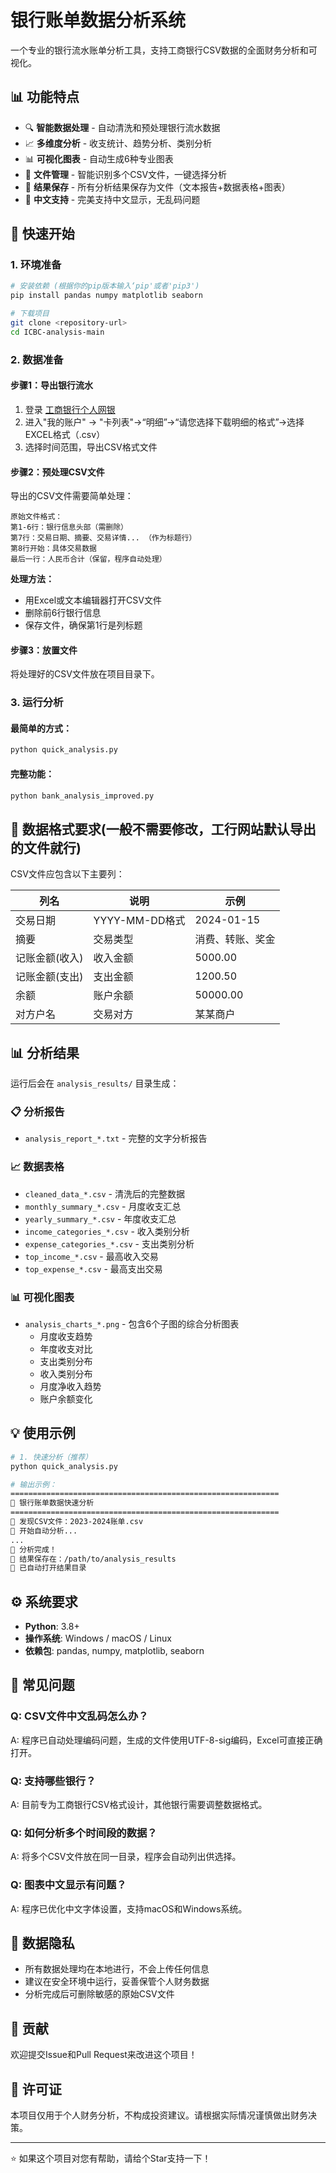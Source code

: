 # 银行账单数据分析系统

一个专业的银行流水账单分析工具，支持工商银行CSV数据的全面财务分析和可视化。

## 📊 功能特点

- 🔍 **智能数据处理** - 自动清洗和预处理银行流水数据
- 📈 **多维度分析** - 收支统计、趋势分析、类别分析
- 📊 **可视化图表** - 自动生成6种专业图表
- 📁 **文件管理** - 智能识别多个CSV文件，一键选择分析
- 💾 **结果保存** - 所有分析结果保存为文件（文本报告+数据表格+图表）
- 🎨 **中文支持** - 完美支持中文显示，无乱码问题

## 🚀 快速开始

### 1. 环境准备

```bash
# 安装依赖 (根据你的pip版本输入‘pip'或者'pip3')
pip install pandas numpy matplotlib seaborn

# 下载项目
git clone <repository-url>
cd ICBC-analysis-main
```

### 2. 数据准备

#### 步骤1：导出银行流水
1. 登录 [工商银行个人网银](https://mybank.icbc.com.cn/)
2. 进入"我的账户" → "卡列表"→“明细”→“请您选择下载明细的格式”→选择EXCEL格式（.csv）
3. 选择时间范围，导出CSV格式文件

#### 步骤2：预处理CSV文件
导出的CSV文件需要简单处理：

```
原始文件格式：
第1-6行：银行信息头部（需删除）
第7行：交易日期、摘要、交易详情... （作为标题行）
第8行开始：具体交易数据
最后一行：人民币合计（保留，程序自动处理）
```

**处理方法：**
- 用Excel或文本编辑器打开CSV文件
- 删除前6行银行信息
- 保存文件，确保第1行是列标题

#### 步骤3：放置文件
将处理好的CSV文件放在项目目录下。

### 3. 运行分析

#### 最简单的方式：
```bash
python quick_analysis.py
```

#### 完整功能：
```bash
python bank_analysis_improved.py
```

## 📁 数据格式要求(一般不需要修改，工行网站默认导出的文件就行)

CSV文件应包含以下主要列：

| 列名 | 说明 | 示例 |
|------|------|------|
| 交易日期 | YYYY-MM-DD格式 | 2024-01-15 |
| 摘要 | 交易类型 | 消费、转账、奖金 |
| 记账金额(收入) | 收入金额 | 5000.00 |
| 记账金额(支出) | 支出金额 | 1200.50 |
| 余额 | 账户余额 | 50000.00 |
| 对方户名 | 交易对方 | 某某商户 |

## 📊 分析结果

运行后会在 `analysis_results/` 目录生成：

### 📋 分析报告 
- `analysis_report_*.txt` - 完整的文字分析报告

### 📈 数据表格
- `cleaned_data_*.csv` - 清洗后的完整数据
- `monthly_summary_*.csv` - 月度收支汇总
- `yearly_summary_*.csv` - 年度收支汇总
- `income_categories_*.csv` - 收入类别分析
- `expense_categories_*.csv` - 支出类别分析
- `top_income_*.csv` - 最高收入交易
- `top_expense_*.csv` - 最高支出交易

### 📊 可视化图表
- `analysis_charts_*.png` - 包含6个子图的综合分析图表
  - 月度收支趋势
  - 年度收支对比  
  - 支出类别分布
  - 收入类别分布
  - 月度净收入趋势
  - 账户余额变化

## 💡 使用示例

```bash
# 1. 快速分析（推荐）
python quick_analysis.py

# 输出示例：
============================================================
🚀 银行账单数据快速分析
============================================================
📁 发现CSV文件：2023-2024账单.csv
🔄 开始自动分析...
...
🎉 分析完成！
📁 结果保存在：/path/to/analysis_results
📂 已自动打开结果目录
```

## ⚙️ 系统要求

- **Python**: 3.8+
- **操作系统**: Windows / macOS / Linux
- **依赖包**: pandas, numpy, matplotlib, seaborn

## 🔧 常见问题

### Q: CSV文件中文乱码怎么办？
A: 程序已自动处理编码问题，生成的文件使用UTF-8-sig编码，Excel可直接正确打开。

### Q: 支持哪些银行？
A: 目前专为工商银行CSV格式设计，其他银行需要调整数据格式。

### Q: 如何分析多个时间段的数据？
A: 将多个CSV文件放在同一目录，程序会自动列出供选择。

### Q: 图表中文显示有问题？
A: 程序已优化中文字体设置，支持macOS和Windows系统。

## 📝 数据隐私

- 所有数据处理均在本地进行，不会上传任何信息
- 建议在安全环境中运行，妥善保管个人财务数据
- 分析完成后可删除敏感的原始CSV文件

## 🤝 贡献

欢迎提交Issue和Pull Request来改进这个项目！

## 📄 许可证

本项目仅用于个人财务分析，不构成投资建议。请根据实际情况谨慎做出财务决策。

---

⭐ 如果这个项目对您有帮助，请给个Star支持一下！ 
